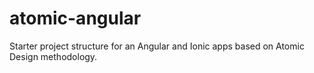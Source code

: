 # atomic-angular
Starter project structure for an Angular and Ionic apps based on Atomic Design methodology.
